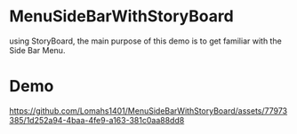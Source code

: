 # MenuSideBarWithStoryBoard
using StoryBoard, the main purpose of this demo is to get familiar with the Side Bar Menu.

# Demo


https://github.com/Lomahs1401/MenuSideBarWithStoryBoard/assets/77973385/1d252a94-4baa-4fe9-a163-381c0aa88dd8

